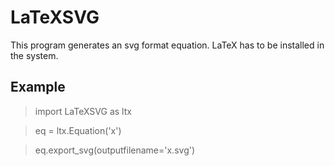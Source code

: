 # LaTeXSVG

This program generates an svg format equation.
LaTeX has to be installed in the system.

## Example
> import LaTeXSVG as ltx

> eq = ltx.Equation('x')

> eq.export_svg(outputfilename='x.svg')